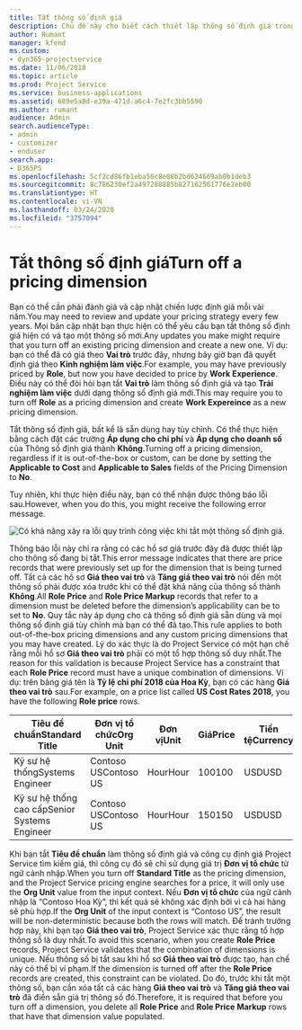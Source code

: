 ```yaml
---
title: Tắt thông số định giá
description: Chủ đề này cho biết cách thiết lập thông số định giá trong giải pháp Project Service.
author: Rumant
manager: kfend
ms.custom:
- dyn365-projectservice
ms.date: 11/06/2018
ms.topic: article
ms.prod: Project Service
ms.service: business-applications
ms.assetid: 689e5a8d-e39a-471d-a6c4-7e2fc3bb5590
ms.author: rumant
audience: Admin
search.audienceType:
- admin
- customizer
- enduser
search.app:
- D365PS
ms.openlocfilehash: 5cf2cd86fb1eba50c8e08b2bd624669ab0b1deb3
ms.sourcegitcommit: 8c786230ef2a497280885b827162561776e2eb00
ms.translationtype: HT
ms.contentlocale: vi-VN
ms.lasthandoff: 03/24/2020
ms.locfileid: "3757094"
---
```

# <a name="turn-off-a-pricing-dimension"></a><span data-ttu-id="7da16-103">Tắt thông số định giá</span><span class="sxs-lookup"><span data-stu-id="7da16-103">Turn off a pricing dimension</span></span>

<span data-ttu-id="7da16-104">Bạn có thể cần phải đánh giá và cập nhật chiến lược định giá mỗi vài năm.</span><span class="sxs-lookup"><span data-stu-id="7da16-104">You may need to review and update your pricing strategy every few years.</span></span> <span data-ttu-id="7da16-105">Mọi bản cập nhật bạn thực hiện có thể yêu cầu bạn tắt thông số định giá hiện có và tạo một thông số mới.</span><span class="sxs-lookup"><span data-stu-id="7da16-105">Any updates you make might require that you turn off an existing pricing dimension and create a new one.</span></span> <span data-ttu-id="7da16-106">Ví dụ: bạn có thể đã có giá theo **Vai trò** trước đây, nhưng bây giờ bạn đã quyết định giá theo **Kinh nghiệm làm việc**.</span><span class="sxs-lookup"><span data-stu-id="7da16-106">For example, you may have previously priced by **Role**, but now you have decided to price by **Work Experience**.</span></span> <span data-ttu-id="7da16-107">Điều này có thể đòi hỏi bạn tắt **Vai trò** làm thông số định giá và tạo **Trải nghiệm làm việc** dưới dạng thông số định giá mới.</span><span class="sxs-lookup"><span data-stu-id="7da16-107">This may require you to turn off **Role** as a pricing dimension and create **Work Expereince** as a new pricing dimension.</span></span> 

<span data-ttu-id="7da16-108">Tắt thông số định giá, bất kể là sẵn dùng hay tùy chỉnh. Có thể thực hiện bằng cách đặt các trường **Áp dụng cho chi phí** và **Áp dụng cho doanh số** của Thông số định giá thành **Không**.</span><span class="sxs-lookup"><span data-stu-id="7da16-108">Turning off a pricing dimension, regardless if it is out-of-the-box or custom, can be done by setting the **Applicable to Cost** and **Applicable to Sales** fields of the Pricing Dimension to **No**.</span></span>

<span data-ttu-id="7da16-109">Tuy nhiên, khi thực hiện điều này, bạn có thể nhận được thông báo lỗi sau.</span><span class="sxs-lookup"><span data-stu-id="7da16-109">However, when you do this, you might receive the following error message.</span></span>

![Có khả năng xảy ra lỗi quy trình công việc khi tắt một thông số định giá.](media/Business-Process-Error.png)


<span data-ttu-id="7da16-111">Thông báo lỗi này chỉ ra rằng có các hồ sơ giá trước đây đã được thiết lập cho thông số đang bị tắt.</span><span class="sxs-lookup"><span data-stu-id="7da16-111">This error message indicates that there are price records that were previously set up for the dimension that is being turned off.</span></span> <span data-ttu-id="7da16-112">Tất cả các hồ sơ **Giá theo vai trò** và **Tăng giá theo vai trò** nói đến một thông số phải được xóa trước khi có thể đặt khả năng của thông số thành **Không**.</span><span class="sxs-lookup"><span data-stu-id="7da16-112">All **Role Price** and **Role Price Markup** records that refer to a dimension must be deleted before the dimension’s applicability can be to set to **No**.</span></span> <span data-ttu-id="7da16-113">Quy tắc này áp dụng cho cả thông số định giá sẵn dùng và mọi thông số định giá tùy chỉnh mà bạn có thể đã tạo.</span><span class="sxs-lookup"><span data-stu-id="7da16-113">This rule applies to both out-of-the-box pricing dimensions and any custom pricing dimensions that you may have created.</span></span> <span data-ttu-id="7da16-114">Lý do xác thực là do Project Service có một hạn chế rằng mỗi hồ sơ **Giá theo vai trò** phải có một tổ hợp thông số duy nhất.</span><span class="sxs-lookup"><span data-stu-id="7da16-114">The reason for this validation is because Project Service has a constraint that each **Role Price** record must have a unique combination of dimensions.</span></span> <span data-ttu-id="7da16-115">Ví dụ: trên bảng giá tên là **Tỷ lệ chi phí 2018 của Hoa Kỳ**, bạn có các hàng **Giá theo vai trò** sau.</span><span class="sxs-lookup"><span data-stu-id="7da16-115">For example, on a price list called **US Cost Rates 2018**, you have the following **Role price** rows.</span></span> 

| <span data-ttu-id="7da16-116">Tiêu đề chuẩn</span><span class="sxs-lookup"><span data-stu-id="7da16-116">Standard Title</span></span>         | <span data-ttu-id="7da16-117">Đơn vị tổ chức</span><span class="sxs-lookup"><span data-stu-id="7da16-117">Org Unit</span></span>    |<span data-ttu-id="7da16-118">Đơn vị</span><span class="sxs-lookup"><span data-stu-id="7da16-118">Unit</span></span>   |<span data-ttu-id="7da16-119">Giá</span><span class="sxs-lookup"><span data-stu-id="7da16-119">Price</span></span>  |<span data-ttu-id="7da16-120">Tiền tệ</span><span class="sxs-lookup"><span data-stu-id="7da16-120">Currency</span></span>  |
| -----------------------|-------------|-------|-------|----------|
| <span data-ttu-id="7da16-121">Kỹ sư hệ thống</span><span class="sxs-lookup"><span data-stu-id="7da16-121">Systems Engineer</span></span>|<span data-ttu-id="7da16-122">Contoso US</span><span class="sxs-lookup"><span data-stu-id="7da16-122">Contoso US</span></span>|<span data-ttu-id="7da16-123">Hour</span><span class="sxs-lookup"><span data-stu-id="7da16-123">Hour</span></span>| <span data-ttu-id="7da16-124">100</span><span class="sxs-lookup"><span data-stu-id="7da16-124">100</span></span>|<span data-ttu-id="7da16-125">USD</span><span class="sxs-lookup"><span data-stu-id="7da16-125">USD</span></span>|
| <span data-ttu-id="7da16-126">Kỹ sư hệ thống cao cấp</span><span class="sxs-lookup"><span data-stu-id="7da16-126">Senior Systems Engineer</span></span>|<span data-ttu-id="7da16-127">Contoso US</span><span class="sxs-lookup"><span data-stu-id="7da16-127">Contoso US</span></span>|<span data-ttu-id="7da16-128">Hour</span><span class="sxs-lookup"><span data-stu-id="7da16-128">Hour</span></span>| <span data-ttu-id="7da16-129">150</span><span class="sxs-lookup"><span data-stu-id="7da16-129">150</span></span>| <span data-ttu-id="7da16-130">USD</span><span class="sxs-lookup"><span data-stu-id="7da16-130">USD</span></span>|


<span data-ttu-id="7da16-131">Khi bạn tắt **Tiêu đề chuẩn** làm thông số định giá và công cụ định giá Project Service tìm kiếm giá, thì công cụ đó sẽ chỉ sử dụng giá trị **Đơn vị tổ chức** từ ngữ cảnh nhập.</span><span class="sxs-lookup"><span data-stu-id="7da16-131">When you turn off **Standard Title** as the pricing dimension, and the Project Service pricing engine searches for a price, it will only use the **Org Unit** value from the input context.</span></span> <span data-ttu-id="7da16-132">Nếu **Đơn vị tổ chức** của ngữ cảnh nhập là “Contoso Hoa Kỳ”, thì kết quả sẽ không xác định bởi vì cả hai hàng sẽ phù hợp.</span><span class="sxs-lookup"><span data-stu-id="7da16-132">If the **Org Unit** of the input context is “Contoso US”, the result will be non-deterministic because both the rows will match.</span></span> <span data-ttu-id="7da16-133">Để tránh trường hợp này, khi bạn tạo **Giá theo vai trò**, Project Service xác thực rằng tổ hợp thông số là duy nhất.</span><span class="sxs-lookup"><span data-stu-id="7da16-133">To avoid this scenario, when you create **Role Price** records, Project Service validates that the combination of dimensions is unique.</span></span> <span data-ttu-id="7da16-134">Nếu thông số bị tắt sau khi hồ sơ **Giá theo vai trò** được tạo, hạn chế này có thể bị vi phạm.</span><span class="sxs-lookup"><span data-stu-id="7da16-134">If the dimension is turned off after the **Role Price** records are created, this constraint can be violated.</span></span> <span data-ttu-id="7da16-135">Do đó, trước khi tắt một thông số, bạn cần xóa tất cả các hàng **Giá theo vai trò** và **Tăng giá theo vai trò** đã điền sẵn giá trị thông số đó.</span><span class="sxs-lookup"><span data-stu-id="7da16-135">Therefore, it is required that before you turn off a dimension, you delete all **Role Price** and **Role Price Markup** rows that have that dimension value populated.</span></span>

